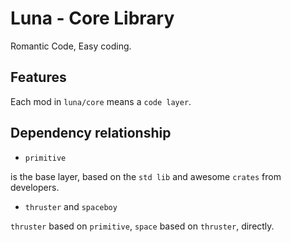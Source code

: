 # Luna - Core Library
Romantic Code, Easy coding.

## Features
Each mod in `luna/core` means a `code layer`.

## Dependency relationship

+ `primitive`

is the base layer, based on the `std lib` and awesome `crates` from developers.

+ `thruster` and `spaceboy`

`thruster` based on `primitive`, `space` based on `thruster`, directly.
